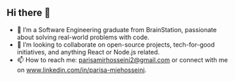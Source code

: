 ## Hi there 👋
- 🌱 I’m a Software Engineering graduate from BrainStation, passionate about solving real-world problems with code.
- 👯 I’m looking to collaborate on open-source projects, tech-for-good initiatives, and anything React or Node.js related.
- 📫 How to reach me: parisamirhosseini2@gmail.com or connect with me on www.linkedin.com/in/parisa-miehosseini.

<!--
**Parisa-Mirhosseini/Parisa-Mirhosseini** is a ✨ _special_ ✨ repository because its `README.md` (this file) appears on your GitHub profile.

- 🌱 I’m a Software Engineering graduate from BrainStation, passionate about solving real-world problems with code.
- 👯 I’m looking to collaborate on open-source projects, tech-for-good initiatives, and anything React or Node.js related.
- 📫 How to reach me: parisamirhosseini2@gmail.com or connect with me on www.linkedin.com/in/parisa-miehosseini.
